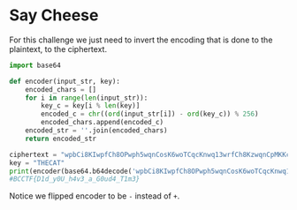 # Say Cheese
For this challenge we just need to invert the encoding that is done to the plaintext, to the ciphertext.

```python
import base64

def encoder(input_str, key):
    encoded_chars = []
    for i in range(len(input_str)):
        key_c = key[i % len(key)]
        encoded_c = chr((ord(input_str[i]) - ord(key_c)) % 256)
        encoded_chars.append(encoded_c)
    encoded_str = ''.join(encoded_chars)
    return encoded_str

ciphertext = "wpbCi8KIwpfCh8OPwph5wqnCosK6woTCqcKnwq13wrfCh8KzwqnCpMKKccOJwrh8wqTCl3LDgcKHw4U="
key = "THECAT"
print(encoder(base64.b64decode('wpbCi8KIwpfCh8OPwph5wqnCosK6woTCqcKnwq13wrfCh8KzwqnCpMKKccOJwrh8wqTCl3LDgcKHw4U=').decode(), key))
#BCCTF{D1d_y0U_h4v3_a_G0ud4_T1m3}
```

Notice we flipped encoder to be `-` instead of `+`.